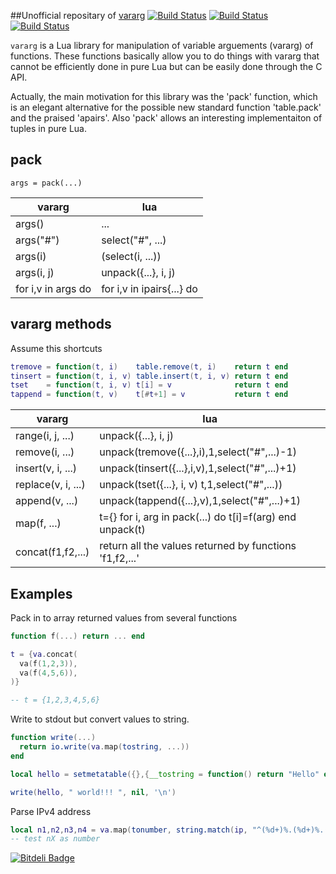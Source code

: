 ##Unofficial repositary of [vararg](http://www.tecgraf.puc-rio.br/~maia/lua/vararg)
[![Build Status](https://travis-ci.org/moteus/lua-vararg.png?branch=master)](https://travis-ci.org/moteus/lua-vararg)
[![Build Status](https://buildhive.cloudbees.com/job/moteus/job/lua-vararg/badge/icon)](https://buildhive.cloudbees.com/job/moteus/job/lua-vararg/)
[![Build Status](https://moteus.ci.cloudbees.com/job/lua-vararg/badge/icon)](https://moteus.ci.cloudbees.com/job/lua-vararg/)

`vararg` is a Lua library for manipulation of variable arguements (vararg) of
functions. These functions basically allow you to do things with vararg that
cannot be efficiently done in pure Lua but can be easily done through the C API.

Actually, the main motivation for this library was the 'pack' function, which
is an elegant alternative for the possible new standard function 'table.pack'
and the praised 'apairs'. Also 'pack' allows an interesting implementaiton of
tuples in pure Lua.

## pack

`args = pack(...)`

|    vararg           |      lua                  |
|---------------------|---------------------------|
| args()              | ...                       |
| args("#")           | select("#", ...)          |
| args(i)             | (select(i, ...))          |
| args(i, j)          | unpack({...}, i, j)       |
| for i,v in args do  | for i,v in ipairs{...} do |

## vararg methods

Assume this shortcuts
```lua
tremove = function(t, i)    table.remove(t, i)    return t end
tinsert = function(t, i, v) table.insert(t, i, v) return t end
tset    = function(t, i, v) t[i] = v              return t end
tappend = function(t, v)    t[#t+1] = v           return t end
```

|    vararg          |      lua                                                 |
|--------------------|----------------------------------------------------------|
| range(i, j, ...)   | unpack({...}, i, j)                                      |
| remove(i, ...)     | unpack(tremove({...},i),1,select("#",...)-1)             |
| insert(v, i, ...)  | unpack(tinsert({...},i,v),1,select("#",...)+1)           |
| replace(v, i, ...) | unpack(tset({...}, i, v) t,1,select("#",...))            |
| append(v, ...)     | unpack(tappend({...},v),1,select("#",...)+1)             |
| map(f, ...)        | t={} for i, arg in pack(...) do t[i]=f(arg) end unpack(t)|
| concat(f1,f2,...)  | return all the values returned by functions 'f1,f2,...'  |

## Examples

Pack in to array returned values from several functions

```Lua
function f(...) return ... end

t = {va.concat(
  va(f(1,2,3)),
  va(f(4,5,6)),
)}

-- t = {1,2,3,4,5,6}
```

Write to stdout but convert values to string.
```Lua
function write(...)
  return io.write(va.map(tostring, ...))
end

local hello = setmetatable({},{__tostring = function() return "Hello" end})

write(hello, " world!!! ", nil, '\n')
```

Parse IPv4 address
```Lua
local n1,n2,n3,n4 = va.map(tonumber, string.match(ip, "^(%d+)%.(%d+)%.(%d+)%.(%d+)$"))
-- test nX as number
```


[![Bitdeli Badge](https://d2weczhvl823v0.cloudfront.net/moteus/lua-vararg/trend.png)](https://bitdeli.com/free "Bitdeli Badge")

